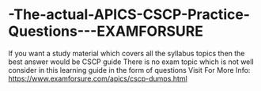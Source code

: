 # -The-actual-APICS-CSCP-Practice-Questions---EXAMFORSURE
If you want a study material which covers all the syllabus topics then the best answer would be CSCP guide There is no exam topic which is not well consider in this learning guide in the form of questions  Visit For More Info: https://www.examforsure.com/apics/cscp-dumps.html
